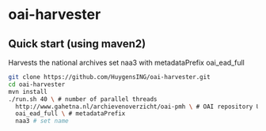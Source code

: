 # oai-harvester

Quick start (using maven2)
----
Harvests the national archives set naa3 with metadataPrefix oai_ead_full


```sh
git clone https://github.com/HuygensING/oai-harvester.git
cd oai-harvester
mvn install
./run.sh 40 \ # number of parallel threads
  http://www.gahetna.nl/archievenoverzicht/oai-pmh \ # OAI repository URL
  oai_ead_full \ # metadataPrefix
  naa3 # set name

```
